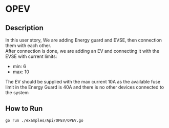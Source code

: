 # OPEV

## Description

In this user story, We are adding Energy guard and EVSE, then connection them with each other.  
After connection is done, we are adding an EV and connecting it with the EVSE with current limits:
- min: 6
- max: 10

The EV should be supplied with the max current 10A as the available fuse limit in the Energy Guard is 40A and there is no other devices connected to the system

## How to Run
```
go run ./examples/Api/OPEV/OPEV.go
```